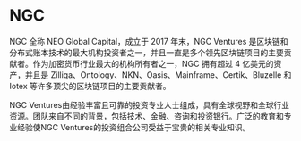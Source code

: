 # NGC

NGC 全称 NEO Global Capital，成立于 2017 年末，NGC Ventures 是区块链和分布式账本技术的最大机构投资者之一，并且一直是多个领先区块链项目的主要贡献者。作为加密货币行业最大的机构所有者之一，NGC 拥有超过 4 亿美元的资产，并且是 Zilliqa、Ontology、NKN、Oasis、Mainframe、Certik、Bluzelle 和 Iotex 等许多顶尖的区块链项目的主要贡献者。

NGC Ventures由经验丰富且可靠的投资专业人士组成，具有全球视野和全球行业资源。团队来自不同的背景，包括技术、金融、咨询和投资银行。广泛的教育和专业经验使NGC Ventures的投资组合公司受益于宝贵的相关专业知识。


